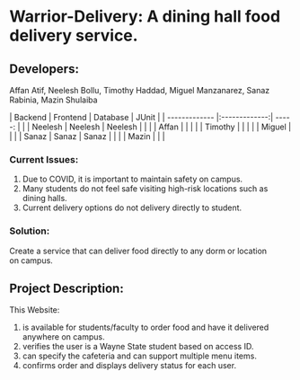 # Warrior-Delivery: A dining hall food delivery service.
## Developers:  

Affan Atif, Neelesh Bollu, Timothy Haddad, Miguel Manzanarez, Sanaz Rabinia, Mazin Shulaiba

| Backend       | Frontend      | Database |  JUnit |
| ------------- |:-------------:| -----:   |        |
| Neelesh       | Neelesh       |  Neelesh |        |
|               | Affan         |          |        |
|               | Timothy       |          |        |
|               | Miguel        |          |        |
|     Sanaz     | Sanaz         | Sanaz    |        |
|               | Mazin         |          |        |

### Current Issues:
1. Due to COVID, it is important to maintain safety on campus.
2. Many students do not feel safe visiting high-risk locations such as dining halls.
3. Current delivery options do not delivery directly to student.
### Solution:
Create a service that can deliver food directly to any dorm or location on campus. 

## Project Description:

This Website:
1. is available for students/faculty to order food and have it delivered anywhere on campus.
2. verifies the user is a Wayne State student based on access ID.
3. can specify the cafeteria and can support multiple menu items.
4. confirms order and displays delivery status for each user.


